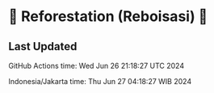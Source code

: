 
# 🌳 Reforestation (Reboisasi) 🌲

## Last Updated

GitHub Actions time: Wed Jun 26 21:18:27 UTC 2024

Indonesia/Jakarta time: Thu Jun 27 04:18:27 WIB 2024
